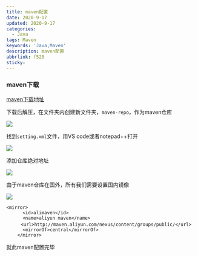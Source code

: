 ```yaml
---
title: maven配置
date: 2020-9-17
updated: 2020-9-17
categories:
  - Java
tags: Maven
keywords: 'Java,Maven'
description: maven配置
abbrlink: f520
sticky:
---
```


### maven下载

[maven下载地址](https://maven.apache.org/download.cgi)

下载后解压，在文件夹内创建新文件夹，`maven-repo`，作为maven仓库
<!--more-->
![](https://gitee.com/kzycn/picCloud/raw/master/2020/image-20200922204757806.png)

找到`setting.xml`文件，用VS code或者notepad++打开

![](https://gitee.com/kzycn/picCloud/raw/master/image-20200922204848254.png)

添加仓库绝对地址

![](https://gitee.com/kzycn/picCloud/raw/master/2020/image-20200922205048790.png)

由于maven仓库在国外，所有我们需要设置国内镜像

![](https://gitee.com/kzycn/picCloud/raw/master/2020/image-20200922205229284.png)

```MAVEN
<mirror>
      <id>alimaven</id>
      <name>aliyun maven</name>
  　　<url>http://maven.aliyun.com/nexus/content/groups/public/</url>
      <mirrorOf>central</mirrorOf>        
    </mirror>
```

就此maven配置完毕
